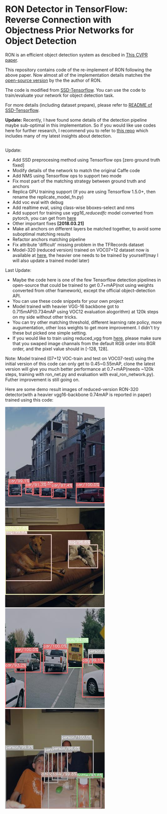 # RON Detector in TensorFlow: Reverse Connection with Objectness Prior Networks for Object Detection 

RON is an efficient object detection system as descibed in [This CVPR paper](http://openaccess.thecvf.com/content_cvpr_2017/papers/Kong_RON_Reverse_Connection_CVPR_2017_paper.pdf). 

This repository contains code of the re-implement of RON following the above paper. Now almost all of the implementation details matches the [open-source version](https://github.com/taokong/RON) by the the author of RON.

The code is modified from [SSD-Tensorflow](https://github.com/balancap/SSD-Tensorflow). You can use the code to train/evaluate your network for object detection task. 

For more details (including dataset prepare), please refer to [README of SSD-Tensorflow](https://github.com/balancap/SSD-Tensorflow/blob/master/README.md).

**Update:** Recently, I have found some details of the detection pipeline maybe sub-optimal in this implementation. So if you would like use codes here for further research, I recommend you to refer to [this repo](https://github.com/HiKapok/SSD.TensorFlow) which includes many of my latest insights about detection.

##  ##
Update:

- Add SSD preprocesing method using Tensorflow ops [zero ground truth fixed]
- Modify details of the network to match the original Caffe code
- Add NMS using Tensorflow ops to support two mode
- Fix most part of the matching strategy between ground truth and anchors
- Replica GPU training support (If you are using Tensorflow 1.5.0+, then rename the replicate_model\_fn.py)
- Add voc eval with debug
- Add realtime eval, using class-wise bboxes-select and nms
- Add support for training use *vgg16_reducedfc* model converted from pytorch, you can get from [here](https://drive.google.com/open?id=184srhbt8_uvLKeWW_Yo8Mc5wTyc0lJT7)
- Other important fixes **[2018.03.21]**
- Make all anchors on different layers be matched together, to avoid some suboptimal matching results
- Refactor anchors matching pipeline
- Fix attribute 'difficult' missing problem in the TFRecords dataset
- Model-320 (reduced version) trained on VOC07+12 dataset now is available at [here](https://drive.google.com/open?id=1rWONPxt9sBby2RxK2JMZgdRamrhRic3v), the heavier one needs to be trained by yourself(may I will also update a trained model later)

Last Update:

- Maybe the code here is one of the few Tensorflow detection pipelines in open-source that could be trained to get 0.7+mAP(not using weights converted from other framework), except the official object-detection API.
- You can use these code snippets for your own project
- Model trained with heavier VGG-16 backbone got to 0.715mAP(0.734mAP using VOC12 evaluation alogorithm) at 120k steps on my side without other tricks.
- You can try other matching threshold, different learning rate policy, more augumentation, other loss weights to get more improvement. I didn't try these but picked one simple setting.
- If you would like to train using reduced_vgg from [here](https://drive.google.com/open?id=184srhbt8_uvLKeWW_Yo8Mc5wTyc0lJT7), please make sure that you swaped image channals from the default RGB order into BGR order, and the pixel value should in [-128, 128].

Note: Model trained (07+12 VOC-train and test on VOC07-test) using the initial version of this code can only get to 0.45~0.55mAP, clone the latest version will give you much better performance at 0.7+mAP(needs ~120k steps, training with ron_net.py and evaluation with eval_ron_network.py). Futher improvement is still going on.

Here are some demo result images of reduced-version RON-320 detector(with a heavier vgg16-backbone 0.74mAP is reported in paper) trained using this code:

![](demo/1.jpg "Detection Example 1")
![](demo/2.jpg "Detection Example 2")
![](demo/3.jpg "Detection Example 3")
![](demo/4.jpg "Detection Example 4")